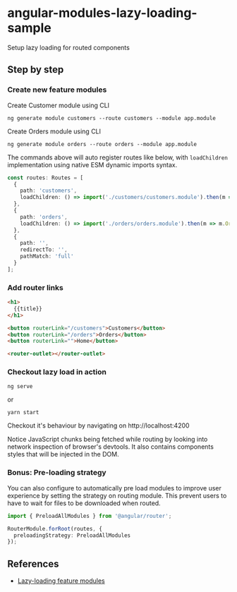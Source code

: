 # angular-modules-lazy-loading-sample

Setup lazy loading for routed components

## Step by step

### Create new feature modules

Create Customer module using CLI

```
ng generate module customers --route customers --module app.module
```

Create Orders module using CLI

```
ng generate module orders --route orders --module app.module
```

The commands above will auto register routes like below, with `loadChildren` implementation using native ESM dynamic imports syntax.

```ts
const routes: Routes = [
  {
    path: 'customers',
    loadChildren: () => import('./customers/customers.module').then(m => m.CustomersModule)
  },
  {
    path: 'orders',
    loadChildren: () => import('./orders/orders.module').then(m => m.OrdersModule)
  },
  {
    path: '',
    redirectTo: '',
    pathMatch: 'full'
  }
];
```

### Add router links

```html
<h1>
  {{title}}
</h1>

<button routerLink="/customers">Customers</button>
<button routerLink="/orders">Orders</button>
<button routerLink="">Home</button>

<router-outlet></router-outlet>
```

### Checkout lazy load in action

```
ng serve
```

or 

```
yarn start
```

Checkout it's behaviour by navigating on http://localhost:4200

Notice JavaScript chunks being fetched while routing by looking into network inspection of browser's devtools. It also contains components styles that will be injected in the DOM.

### Bonus: Pre-loading strategy

You can also configure to automatically pre load modules to improve user experience by setting the strategy on routing module. This prevent users to have to wait for files to be downloaded when routed.

```ts
import { PreloadAllModules } from '@angular/router';

RouterModule.forRoot(routes, {
  preloadingStrategy: PreloadAllModules
});
```

## References

- [Lazy-loading feature modules](https://angular.io/guide/lazy-loading-ngmodules)
